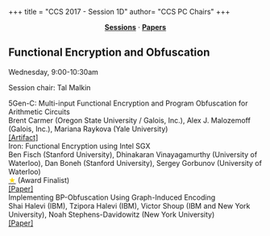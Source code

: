 +++
title = "CCS 2017 - Session 1D"
author= "CCS PC Chairs"
+++
<center><a href="/sessions"><b>Sessions</b></a> &middot; <a href="/papers"><b>Papers</b></a></center>
<p>
<h2>Functional Encryption and Obfuscation</h2>Wednesday, 9:00-10:30am<p>Session chair: Tal Malkin<div class="bpaper"><span class="ptitle">5Gen-C: Multi-input Functional Encryption and Program Obfuscation for Arithmetic Circuits</span></br><div class="pblock"><span class="author">Brent&nbsp;Carmer</span> <span class="institution">(Oregon State University / Galois, Inc.)</span>, <span class="author">Alex&nbsp;J.&nbsp;Malozemoff</span> <span class="institution">(Galois, Inc.)</span>, <span class="author">Mariana&nbsp;Raykova</span> <span class="institution">(Yale University)</span><br><div class="pextra"><a href="https://github.com/5GenCrypto">[Artifact]</a><br></div></div></div><div class="bpaper"><span class="ptitle">Iron: Functional Encryption using Intel SGX</span></br><div class="pblock"><span class="author">Ben&nbsp;Fisch</span> <span class="institution">(Stanford University)</span>, <span class="author">Dhinakaran&nbsp;Vinayagamurthy</span> <span class="institution">(University of Waterloo)</span>, <span class="author">Dan&nbsp;Boneh</span> <span class="institution">(Stanford University)</span>, <span class="author">Sergey&nbsp;Gorbunov</span> <span class="institution">(University of Waterloo)</span><br><div class="pextra"><a href="/finalists"><font color="#FFD700">&#9733;</font></a> (Award Finalist)<br><a href="https://eprint.iacr.org/2016/1071">[Paper]</a><br></div></div></div><div class="bpaper"><span class="ptitle">Implementing BP-Obfuscation Using Graph-Induced Encoding</span></br><div class="pblock"><span class="author">Shai&nbsp;Halevi</span> <span class="institution">(IBM)</span>, <span class="author">Tzipora&nbsp;Halevi</span> <span class="institution">(IBM)</span>, <span class="author">Victor&nbsp;Shoup</span> <span class="institution">(IBM and New York University)</span>, <span class="author">Noah&nbsp;Stephens-Davidowitz</span> <span class="institution">(New York University)</span><br><div class="pextra"><a href="https://eprint.iacr.org/2017/104">[Paper]</a><br></div></div></div>